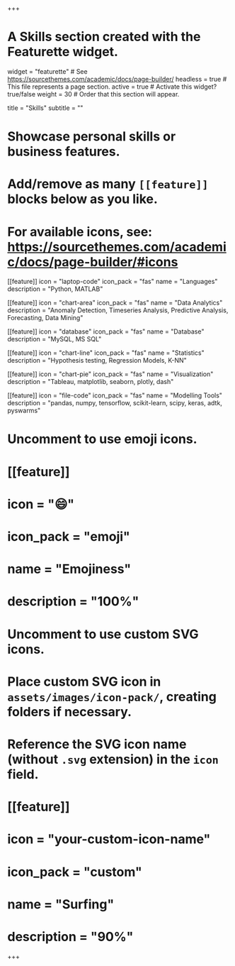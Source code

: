 +++
# A Skills section created with the Featurette widget.
widget = "featurette"  # See https://sourcethemes.com/academic/docs/page-builder/
headless = true  # This file represents a page section.
active = true  # Activate this widget? true/false
weight = 30  # Order that this section will appear.

title = "Skills"
subtitle = ""

# Showcase personal skills or business features.
# 
# Add/remove as many `[[feature]]` blocks below as you like.
# 
# For available icons, see: https://sourcethemes.com/academic/docs/page-builder/#icons

[[feature]]
  icon = "laptop-code"
  icon_pack = "fas"
  name = "Languages"
  description = "Python, MATLAB"
  
[[feature]]
  icon = "chart-area"
  icon_pack = "fas"
  name = "Data Analytics"
  description = "Anomaly Detection, Timeseries Analysis, Predictive Analysis, Forecasting, Data Mining"  
  
[[feature]]
  icon = "database"
  icon_pack = "fas"
  name = "Database"
  description = "MySQL, MS SQL"

[[feature]]
  icon = "chart-line"
  icon_pack = "fas"
  name = "Statistics"
  description = "Hypothesis testing, Regression Models, K-NN"

[[feature]]
  icon = "chart-pie"
  icon_pack = "fas"
  name = "Visualization"
  description = "Tableau, matplotlib, seaborn, plotly, dash"

[[feature]]
  icon = "file-code"
  icon_pack = "fas"
  name = "Modelling Tools"
  description = "pandas, numpy, tensorflow, scikit-learn, scipy, keras, adtk, pyswarms"

# Uncomment to use emoji icons.
# [[feature]]
#  icon = ":smile:"
#  icon_pack = "emoji"
#  name = "Emojiness"
#  description = "100%"  

# Uncomment to use custom SVG icons.
# Place custom SVG icon in `assets/images/icon-pack/`, creating folders if necessary.
# Reference the SVG icon name (without `.svg` extension) in the `icon` field.
# [[feature]]
#  icon = "your-custom-icon-name"
#  icon_pack = "custom"
#  name = "Surfing"
#  description = "90%"

+++
